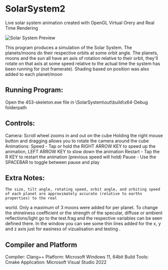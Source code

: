 # SolarSystem2
Live solar system animation created with OpenGL
Virtual Orery and Real Time Rendering

![Solar System Preview](https://github.com/juandiegovil/SolarSystem2/assets/66028457/5c30b213-c374-42e3-8774-3987fad06fa1)


This program produces a simulation of the Solar System. The planets/moons do their respective orbits at some orbit angle. The planets, moons and the sun all have an axis of rotation relative to their orbit, they'll rotate on that axis at some speed relative to the actual time the system has been running for (not framerate). Shading based on position was also added to each planet/moon

## Running Program:
Open the 453-skeleton.exe file in \SolarSystem\out\build\x64-Debug folderpath

## Controls:
Camera:
	Scroll wheel zooms in and out on the cube
	Holding the right mouse button and dragging allows you to rotate the camera around the cube
Animations:
	Speed - Tap or hold the RIGHT ARROW KEY to speed up the animation, LEFT ARROW KEY to slow down the animation
	Restart - Tap the R KEY to restart the animation (previous speed will hold)
	Pause - Use the SPACEBAR to toggle between pause and play

## Extra Notes:
	The size, tilt angle, rotating speed, orbit angle, and orbiting speed of each planet are approximately accurate (relative to earths properties) to the real     
   world. Only a maximum of 3 moons were added for per planet.
	To change the shineiness coefficient or the strength of the specular, diffuse or ambient reflections/light go to the test.frag and the respective variables can 
   be seen defined there.
	In the window you can see some thin lines added for the x, y and z axis just for easiness of vizualisation and testing .


## Compiler and Platform
Compiler: Clang++
Platform: Microsoft Windows 11, 64bit
Build Tools: Cmake
Application: Microsoft Visual Studio 2022
